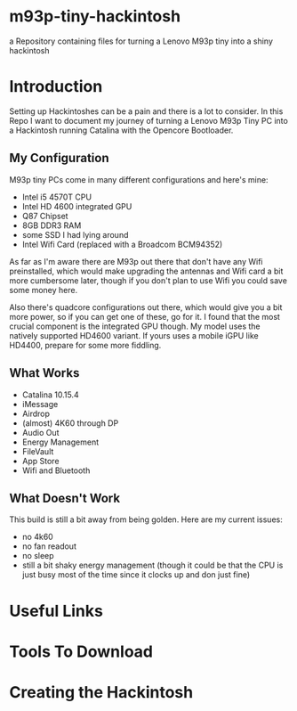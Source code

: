 # m93p-tiny-hackintosh
a Repository containing files for turning a Lenovo M93p tiny into a shiny hackintosh
# Introduction
Setting up Hackintoshes can be a pain and there is a lot to consider. In this Repo I want to document my journey of turning a Lenovo M93p Tiny PC into a Hackintosh running Catalina with the Opencore Bootloader.

 ## My Configuration

 M93p tiny PCs come in many different configurations and here's mine:

 - Intel i5 4570T CPU
 - Intel HD 4600 integrated GPU
 - Q87 Chipset
 - 8GB DDR3 RAM
 - some SSD I had lying around
 - Intel Wifi Card (replaced with a Broadcom BCM94352)

 As far as I'm aware there are M93p out there that don't have any Wifi preinstalled, which would make upgrading the antennas and Wifi card a bit more cumbersome later, though if you don't plan to use Wifi you could save some money here.

 Also there's quadcore configurations out there, which would give you a bit more power, so if you can get one of these, go for it. I found that the most crucial component is the integrated GPU though. My model uses the natively supported HD4600 variant. If yours uses a mobile iGPU like HD4400, prepare for some more fiddling.

 ## What Works

 - Catalina 10.15.4
 - iMessage
 - Airdrop
 - (almost) 4K60 through DP
 - Audio Out
 - Energy Management
 - FileVault
 - App Store
 - Wifi and Bluetooth

 ## What Doesn't Work

 This build is still a bit away from being golden. Here are my current issues:

 - no 4k60
 - no fan readout
 - no sleep
 - still a bit shaky energy management (though it could be that the CPU is just busy most of the time since it clocks up and don just fine)


# Useful Links
# Tools To Download
# Creating the Hackintosh